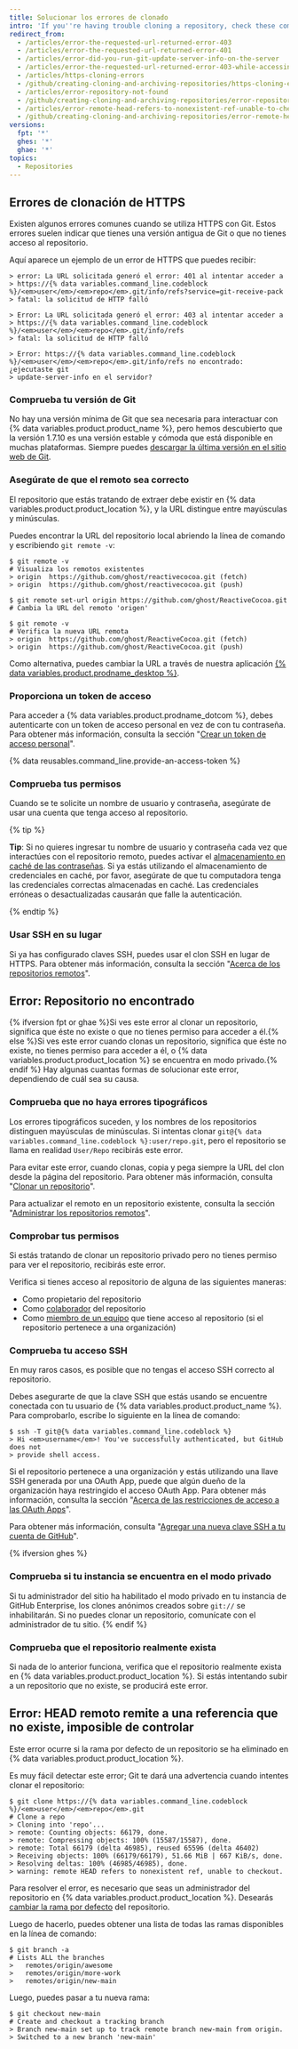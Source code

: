```yaml
---
title: Solucionar los errores de clonado
intro: 'If you''re having trouble cloning a repository, check these common errors.'
redirect_from:
  - /articles/error-the-requested-url-returned-error-403
  - /articles/error-the-requested-url-returned-error-401
  - /articles/error-did-you-run-git-update-server-info-on-the-server
  - /articles/error-the-requested-url-returned-error-403-while-accessing-https-github-com-user-repo-git-info-refs
  - /articles/https-cloning-errors
  - /github/creating-cloning-and-archiving-repositories/https-cloning-errors
  - /articles/error-repository-not-found
  - /github/creating-cloning-and-archiving-repositories/error-repository-not-found
  - /articles/error-remote-head-refers-to-nonexistent-ref-unable-to-checkout
  - /github/creating-cloning-and-archiving-repositories/error-remote-head-refers-to-nonexistent-ref-unable-to-checkout
versions:
  fpt: '*'
  ghes: '*'
  ghae: '*'
topics:
  - Repositories
---
```


## Errores de clonación de HTTPS

Existen algunos errores comunes cuando se utiliza HTTPS con Git. Estos errores suelen indicar que tienes una versión antigua de Git o que no tienes acceso al repositorio.

Aquí aparece un ejemplo de un error de HTTPS que puedes recibir:

```shell
> error: La URL solicitada generó el error: 401 al intentar acceder a
> https://{% data variables.command_line.codeblock %}/<em>user</em>/<em>repo</em>.git/info/refs?service=git-receive-pack
> fatal: la solicitud de HTTP falló
```

```shell
> Error: La URL solicitada generó el error: 403 al intentar acceder a
> https://{% data variables.command_line.codeblock %}/<em>user</em>/<em>repo</em>.git/info/refs
> fatal: la solicitud de HTTP falló
```

```shell
> Error: https://{% data variables.command_line.codeblock %}/<em>user</em>/<em>repo</em>.git/info/refs no encontrado: ¿ejecutaste git
> update-server-info en el servidor?
```

### Comprueba tu versión de Git

No hay una versión mínima de Git que sea necesaria para interactuar con {% data variables.product.product_name %}, pero hemos descubierto que la versión 1.7.10 es una versión estable y cómoda que está disponible en muchas plataformas. Siempre puedes [descargar la última versión en el sitio web de Git](https://git-scm.com/downloads).

### Asegúrate de que el remoto sea correcto

El repositorio que estás tratando de extraer debe existir en {% data variables.product.product_location %}, y la URL distingue entre mayúsculas y minúsculas.

Puedes encontrar la URL del repositorio local abriendo la línea de comando y escribiendo `git remote -v`:

```shell
$ git remote -v
# Visualiza los remotos existentes
> origin  https://github.com/ghost/reactivecocoa.git (fetch)
> origin  https://github.com/ghost/reactivecocoa.git (push)

$ git remote set-url origin https://github.com/ghost/ReactiveCocoa.git
# Cambia la URL del remoto 'origen'

$ git remote -v
# Verifica la nueva URL remota
> origin  https://github.com/ghost/ReactiveCocoa.git (fetch)
> origin  https://github.com/ghost/ReactiveCocoa.git (push)
```

Como alternativa, puedes cambiar la URL a través de nuestra aplicación [{% data variables.product.prodname_desktop %}](https://desktop.github.com/).

### Proporciona un token de acceso

Para acceder a {% data variables.product.prodname_dotcom %}, debes autenticarte con un token de acceso personal en vez de con tu contraseña. Para obtener más información, consulta la sección "[Crear un token de acceso personal](/github/authenticating-to-github/creating-a-personal-access-token)".

{% data reusables.command_line.provide-an-access-token %}

### Comprueba tus permisos

Cuando se te solicite un nombre de usuario y contraseña, asegúrate de usar una cuenta que tenga acceso al repositorio.

{% tip %}

**Tip**: Si no quieres ingresar tu nombre de usuario y contraseña cada vez que interactúes con el repositorio remoto, puedes activar el [almacenamiento en caché de las contraseñas](/github/getting-started-with-github/caching-your-github-credentials-in-git). Si ya estás utilizando el almacenamiento de credenciales en caché, por favor, asegúrate de que tu computadora tenga las credenciales correctas almacenadas en caché. Las credenciales erróneas o desactualizadas causarán que falle la autenticación.

{% endtip %}

### Usar SSH en su lugar

Si ya has configurado claves SSH, puedes usar el clon SSH en lugar de HTTPS.  Para obtener más información, consulta la sección "[Acerca de los repositorios remotos](/github/getting-started-with-github/about-remote-repositories)".

## Error: Repositorio no encontrado

{% ifversion fpt or ghae %}Si ves este error al clonar un repositorio, significa que éste no existe o que no tienes permiso para acceder a él.{% else %}Si ves este error cuando clonas un repositorio, significa que éste no existe, no tienes permiso para acceder a él, o {% data variables.product.product_location %} se encuentra en modo privado.{% endif %} Hay algunas cuantas formas de solucionar este error, dependiendo de cuál sea su causa.

### Comprueba que no haya errores tipográficos

Los errores tipográficos suceden, y los nombres de los repositorios distinguen mayúsculas de minúsculas.  Si intentas clonar `git@{% data variables.command_line.codeblock %}:user/repo.git`, pero el repositorio se llama en realidad `User/Repo` recibirás este error.

Para evitar este error, cuando clonas, copia y pega siempre la URL del clon desde la página del repositorio. Para obtener más información, consulta "[Clonar un repositorio](/articles/cloning-a-repository)".

Para actualizar el remoto en un repositorio existente, consulta la sección "[Administrar los repositorios remotos](/github/getting-started-with-github/managing-remote-repositories)".

### Comprobar tus permisos

Si estás tratando de clonar un repositorio privado pero no tienes permiso para ver el repositorio, recibirás este error.

Verifica si tienes acceso al repositorio de alguna de las siguientes maneras:

* Como propietario del repositorio
* Como [colaborador](/articles/inviting-collaborators-to-a-personal-repository) del repositorio
* Como [miembro de un equipo](/articles/adding-organization-members-to-a-team) que tiene acceso al repositorio (si el repositorio pertenece a una organización)

### Comprueba tu acceso SSH

En muy raros casos, es posible que no tengas el acceso SSH correcto al repositorio.

Debes asegurarte de que la clave SSH que estás usando se encuentre conectada con tu usuario de {% data variables.product.product_name %}. Para comprobarlo, escribe lo siguiente en la línea de comando:

```shell
$ ssh -T git@{% data variables.command_line.codeblock %}
> Hi <em>username</em>! You've successfully authenticated, but GitHub does not
> provide shell access.
```

Si el repositorio pertenece a una organización y estás utilizando una llave SSH generada por una OAuth App, puede que algún dueño de la organización haya restringido el acceso OAuth App. Para obtener más información, consulta la sección "<a href="/organizations/restricting-access-to-your-organizations-data/about-oauth-app-access-restrictions" class="dotcom-only">Acerca de las restricciones de acceso a las OAuth Apps</a>".

Para obtener más información, consulta "[Agregar una nueva clave SSH a tu cuenta de GitHub](/articles/adding-a-new-ssh-key-to-your-github-account)".

{% ifversion ghes %}
### Comprueba si tu instancia se encuentra en el modo privado

Si tu administrador del sitio ha habilitado el modo privado en tu instancia de GitHub Enterprise, los clones anónimos creados sobre `git://` se inhabilitarán. Si no puedes clonar un repositorio, comunícate con el administrador de tu sitio.
{% endif %}

### Comprueba que el repositorio realmente exista

Si nada de lo anterior funciona, verifica que el repositorio realmente exista en {% data variables.product.product_location %}. Si estás intentando subir a un repositorio que no existe, se producirá este error.

## Error: HEAD remoto remite a una referencia que no existe, imposible de controlar

Este error ocurre si la rama por defecto de un repositorio se ha eliminado en {% data variables.product.product_location %}.

Es muy fácil detectar este error; Git te dará una advertencia cuando intentes clonar el repositorio:

```shell
$ git clone https://{% data variables.command_line.codeblock %}/<em>user</em>/<em>repo</em>.git
# Clone a repo
> Cloning into 'repo'...
> remote: Counting objects: 66179, done.
> remote: Compressing objects: 100% (15587/15587), done.
> remote: Total 66179 (delta 46985), reused 65596 (delta 46402)
> Receiving objects: 100% (66179/66179), 51.66 MiB | 667 KiB/s, done.
> Resolving deltas: 100% (46985/46985), done.
> warning: remote HEAD refers to nonexistent ref, unable to checkout.
```

Para resolver el error, es necesario que seas un administrador del repositorio en {% data variables.product.product_location %}. Desearás [cambiar la rama por defecto](/github/administering-a-repository/changing-the-default-branch) del repositorio.

Luego de hacerlo, puedes obtener una lista de todas las ramas disponibles en la línea de comando:

```shell
$ git branch -a
# Lists ALL the branches
>   remotes/origin/awesome
>   remotes/origin/more-work
>   remotes/origin/new-main
```

Luego, puedes pasar a tu nueva rama:

```shell
$ git checkout new-main
# Create and checkout a tracking branch
> Branch new-main set up to track remote branch new-main from origin.
> Switched to a new branch 'new-main'
```

